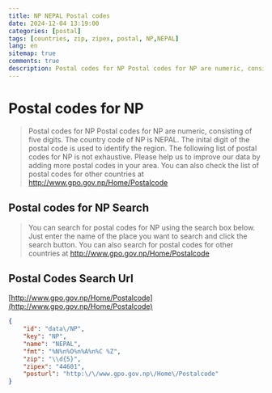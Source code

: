 ```yaml
---
title: NP NEPAL Postal codes 
date: 2024-12-04 13:19:00
categories: [postal]
tags: [countries, zip, zipex, postal, NP,NEPAL]
lang: en
sitemap: true
comments: true
description: Postal codes for NP Postal codes for NP are numeric, consisting of five digits. The country code of NP is NEPAL. The inital digit of the postal code is used to identify the region. The following list of postal codes for NP is not exhaustive. Please help us to improve our data by adding more postal codes in your area. You can also check the list of postal codes for other countries at http://www.gpo.gov.np/Home/Postalcode
---
```


# Postal codes for NP
> Postal codes for NP Postal codes for NP are numeric, consisting of five digits. The country code of NP is NEPAL. The inital digit of the postal code is used to identify the region. The following list of postal codes for NP is not exhaustive. Please help us to improve our data by adding more postal codes in your area. You can also check the list of postal codes for other countries at http://www.gpo.gov.np/Home/Postalcode

## Postal codes for NP Search 
> You can search for postal codes for NP using the search box below. Just enter the name of the place you want to search and click the search button. You can also search for postal codes for other countries at http://www.gpo.gov.np/Home/Postalcode

## Postal Codes Search Url

[http://www.gpo.gov.np/Home/Postalcode](http://www.gpo.gov.np/Home/Postalcode)
```json
{
    "id": "data\/NP",
    "key": "NP",
    "name": "NEPAL",
    "fmt": "%N%n%O%n%A%n%C %Z",
    "zip": "\\d{5}",
    "zipex": "44601",
    "posturl": "http:\/\/www.gpo.gov.np\/Home\/Postalcode"
}
```
